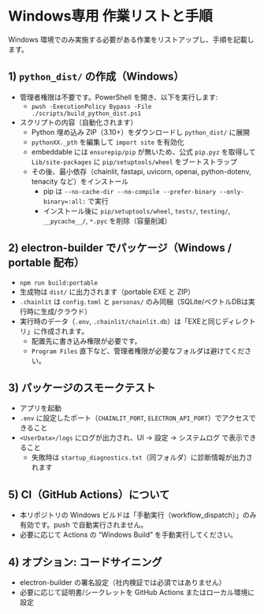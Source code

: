 # Windows専用 作業リストと手順

Windows 環境でのみ実施する必要がある作業をリストアップし、手順を記載します。

## 1) `python_dist/` の作成（Windows）
- 管理者権限は不要です。PowerShell を開き、以下を実行します:
  - `pwsh -ExecutionPolicy Bypass -File ./scripts/build_python_dist.ps1`
- スクリプトの内容（自動化されます）
  - Python 埋め込み ZIP（3.10+）をダウンロードし `python_dist/` に展開
  - `pythonXX._pth` を編集して `import site` を有効化
  - embeddable には `ensurepip/pip` が無いため、公式 `pip.pyz` を取得して `Lib/site-packages` に `pip/setuptools/wheel` をブートストラップ
  - その後、最小依存（chainlit, fastapi, uvicorn, openai, python-dotenv, tenacity など）をインストール
    - pip は `--no-cache-dir --no-compile --prefer-binary --only-binary=:all:` で実行
    - インストール後に `pip/setuptools/wheel`, `tests/`, `testing/`, `__pycache__/`, `*.pyc` を削除（容量削減）

## 2) electron-builder でパッケージ（Windows / portable 配布）
- `npm run build:portable`
- 生成物は `dist/` に出力されます（portable EXE と ZIP）
- `.chainlit` は `config.toml` と `personas/` のみ同梱（SQLite/ベクトルDBは実行時に生成/クラウド）
- 実行時のデータ（`.env`, `.chainlit/chainlit.db`）は「EXEと同じディレクトリ」に作成されます。
  - 配置先に書き込み権限が必要です。
  - `Program Files` 直下など、管理者権限が必要なフォルダは避けてください。

## 3) パッケージのスモークテスト
- アプリを起動
- `.env` に設定したポート（`CHAINLIT_PORT`, `ELECTRON_API_PORT`）でアクセスできること
- `<UserData>/logs` にログが出力され、UI → 設定 → システムログ で表示できること
  - 失敗時は `startup_diagnostics.txt`（同フォルダ）に診断情報が出力されます

## 5) CI（GitHub Actions）について
- 本リポジトリの Windows ビルドは「手動実行（workflow_dispatch）」のみ有効です。push で自動実行されません。
- 必要に応じて Actions の “Windows Build” を手動実行してください。

## 4) オプション: コードサイニング
- electron-builder の署名設定（社内検証では必須ではありません）
- 必要に応じて証明書/シークレットを GitHub Actions またはローカル環境に設定
